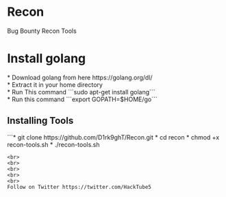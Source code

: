 # Recon
Bug Bounty Recon Tools
<h1>Install golang</h1>
* Download golang from here https://golang.org/dl/ <br>
* Extract it in your home directory <br>
* Run This command ```sudo apt-get install golang``` <br> 
* Run this command ```export GOPATH=$HOME/go``` <br>

<h2>Installing Tools</h2>
```* git clone https://github.com/D1rk9ghT/Recon.git
* cd recon 
* chmod +x recon-tools.sh
* ./recon-tools.sh

```
<br>
<br>
<br>
<br>
<br>
Follow on Twitter https://twitter.com/HackTube5
  

